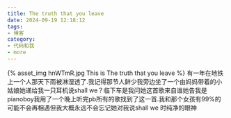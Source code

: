 ```yaml
---
title: The truth that you leave
date: 2024-09-19 12:18:12
tags:
- 博客
category:
- 代码和我
- more
---
```

{% asset_img hnWTmR.jpg This is The truth that you leave %}
有一年在地铁上一个人那天下雨被淋湿透了.我记得那节人鲜少我旁边坐了一个由妈妈带着的小姑娘她递给我一只耳机说shall we？临下车是我问她这首歌来自谁她告我是pianoboy我用了一个晚上听完pb所有的歌找到了这一首.我和那个女孩有99%的可能不会再相遇但我大概永远不会忘记她对我说shall we 时纯净的眼神
